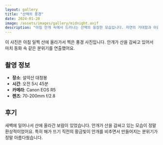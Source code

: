 ```yaml
---
layout: gallery
title: "산맥의 풍경"
date: 2024-01-20
image: /assets/images/gallery/midnight.avif
description: "아침 안개 속에서 드러나는 산맥의 웅장한 모습입니다. 자연의 거대함과 아름다움을 느낄 수 있는 순간이었습니다."
---
```


이 사진은 아침 일찍 산에 올라가서 찍은 풍경 사진입니다. 안개가 산을 감싸고 있어서 마치 동화 속 같은 분위기를 연출했어요.

## 촬영 정보
- **장소**: 설악산 대청봉
- **시간**: 오전 5시 45분
- **카메라**: Canon EOS R5
- **렌즈**: 70-200mm f/2.8

## 후기
새벽에 일어나서 산에 올라간 보람이 있었습니다. 안개가 산을 감싸고 있는 모습이 정말 환상적이었어요. 특히 해가 뜨기 직전의 황금빛이 안개를 비추면서 만들어지는 분위기가 정말 아름다웠습니다.
